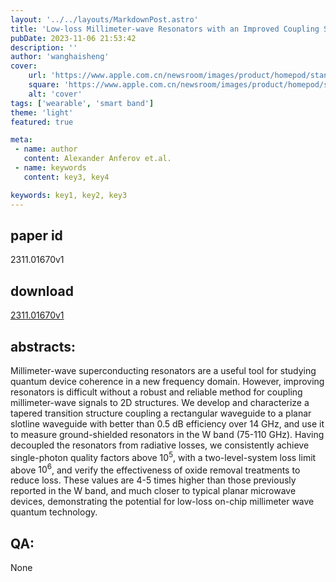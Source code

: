 ```yaml
---
layout: '../../layouts/MarkdownPost.astro'
title: 'Low-loss Millimeter-wave Resonators with an Improved Coupling Structure'
pubDate: 2023-11-06 21:53:42
description: ''
author: 'wanghaisheng'
cover:
    url: 'https://www.apple.com.cn/newsroom/images/product/homepod/standard/Apple-HomePod-hero-230118_big.jpg.large_2x.jpg'
    square: 'https://www.apple.com.cn/newsroom/images/product/homepod/standard/Apple-HomePod-hero-230118_big.jpg.large_2x.jpg'
    alt: 'cover'
tags: ['wearable', 'smart band'] 
theme: 'light'
featured: true

meta:
 - name: author
   content: Alexander Anferov et.al.
 - name: keywords
   content: key3, key4

keywords: key1, key2, key3
---
```


## paper id
2311.01670v1
## download
[2311.01670v1](http://arxiv.org/abs/2311.01670v1)
## abstracts:
Millimeter-wave superconducting resonators are a useful tool for studying quantum device coherence in a new frequency domain. However, improving resonators is difficult without a robust and reliable method for coupling millimeter-wave signals to 2D structures. We develop and characterize a tapered transition structure coupling a rectangular waveguide to a planar slotline waveguide with better than 0.5 dB efficiency over 14 GHz, and use it to measure ground-shielded resonators in the W band (75-110 GHz). Having decoupled the resonators from radiative losses, we consistently achieve single-photon quality factors above $10^5$, with a two-level-system loss limit above $10^6$, and verify the effectiveness of oxide removal treatments to reduce loss. These values are 4-5 times higher than those previously reported in the W band, and much closer to typical planar microwave devices, demonstrating the potential for low-loss on-chip millimeter wave quantum technology.
## QA:
None
